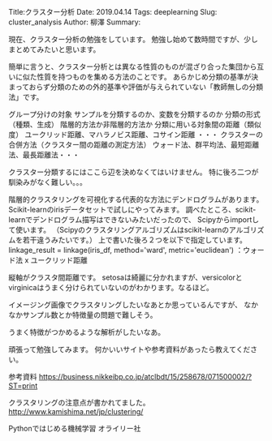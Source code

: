 Title:クラスター分析
Date: 2019.04.14
Tags: deeplearning
Slug: cluster_analysis
Author: 柳澤
Summary:

現在、クラスター分析の勉強をしています。
勉強し始めて数時間ですが、少しまとめてみたいと思います。

簡単に言うと、クラスター分析とは異なる性質のものが混ざり合った集団から互いに似た性質を持つものを集める方法のことです。
あらかじめ分類の基準が決まっておらず分類のための外的基準や評価が与えられていない「教師無しの分類法」です。

グループ分けの対象
 サンプルを分類するのか、変数を分類するのか
分類の形式（種類、生成）
 階層的方法か非階層的方法か
分類に用いる対象間の距離（類似度）
 ユークリッド距離、マハラノビス距離、コサイン距離 ・・・
クラスターの合併方法（クラスター間の距離の測定方法）
 ウォード法、群平均法、最短距離法、最長距離法・・・

クラスター分類するにはここら辺を決めなくてはいけません。
特に後ろ二つが馴染みがなく難しい。。。

階層的クラスタリングを可視化する代表的な方法にデンドログラムがあります。
Scikit-learnのirisデータセットで試しにやってみます。
調べたところ、scikit-learnでデンドログラム描写はできないみたいだったので、
Scipyからimportして使います。
（Scipyのクラスタリングアルゴリズムはscikit-learnのアルゴリズムを若干違うみたいです。）
上で書いた後ろ２つを以下で指定しています。
linkage_result = linkage(iris_df, method='ward', metric='euclidean')
 ：ウォード法 x ユークリッド距離

縦軸がクラスタ間距離です。
setosaは綺麗に分かれますが、versicolorとvirginicaはうまく分けられていないのがわかります。なるほど。


イメージング画像でクラスタリングしたいなあとか思っているんですが、
なかなかサンプル数とか特徴量の問題で難しそう。

うまく特徴がつかめるような解析がしたいなあ。

頑張って勉強してみます。
何かいいサイトや参考資料があったら教えてください。

参考資料
https://business.nikkeibp.co.jp/atclbdt/15/258678/071500002/?ST=print

クラスタリングの注意点が書かれてました。
http://www.kamishima.net/jp/clustering/

Pythonではじめる機械学習 オライリー社
